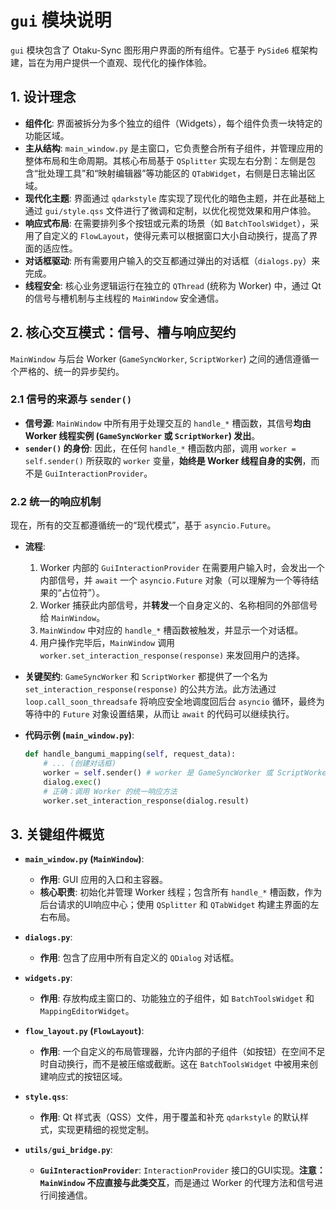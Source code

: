 # `gui` 模块说明

`gui` 模块包含了 Otaku-Sync 图形用户界面的所有组件。它基于 `PySide6` 框架构建，旨在为用户提供一个直观、现代化的操作体验。

## 1. 设计理念

- **组件化**: 界面被拆分为多个独立的组件（Widgets），每个组件负责一块特定的功能区域。
- **主从结构**: `main_window.py` 是主窗口，它负责整合所有子组件，并管理应用的整体布局和生命周期。其核心布局基于 `QSplitter` 实现左右分割：左侧是包含“批处理工具”和“映射编辑器”等功能区的 `QTabWidget`，右侧是日志输出区域。
- **现代化主题**: 界面通过 `qdarkstyle` 库实现了现代化的暗色主题，并在此基础上通过 `gui/style.qss` 文件进行了微调和定制，以优化视觉效果和用户体验。
- **响应式布局**: 在需要排列多个按钮或元素的场景（如 `BatchToolsWidget`），采用了自定义的 `FlowLayout`，使得元素可以根据窗口大小自动换行，提高了界面的适应性。
- **对话框驱动**: 所有需要用户输入的交互都通过弹出的对话框（`dialogs.py`）来完成。
- **线程安全**: 核心业务逻辑运行在独立的 `QThread` (统称为 Worker) 中，通过 Qt 的信号与槽机制与主线程的 `MainWindow` 安全通信。

## 2. 核心交互模式：信号、槽与响应契约

`MainWindow` 与后台 Worker (`GameSyncWorker`, `ScriptWorker`) 之间的通信遵循一个严格的、统一的异步契约。

### 2.1 信号的来源与 `sender()`

- **信号源**: `MainWindow` 中所有用于处理交互的 `handle_*` 槽函数，其信号**均由 Worker 线程实例 (`GameSyncWorker` 或 `ScriptWorker`) 发出**。
- **`sender()` 的身份**: 因此，在任何 `handle_*` 槽函数内部，调用 `worker = self.sender()` 所获取的 `worker` 变量，**始终是 Worker 线程自身的实例**，而不是 `GuiInteractionProvider`。

### 2.2 统一的响应机制

现在，所有的交互都遵循统一的“现代模式”，基于 `asyncio.Future`。

- **流程**:
    1. Worker 内部的 `GuiInteractionProvider` 在需要用户输入时，会发出一个内部信号，并 `await` 一个 `asyncio.Future` 对象（可以理解为一个等待结果的“占位符”）。
    2. Worker 捕获此内部信号，并**转发**一个自身定义的、名称相同的外部信号给 `MainWindow`。
    3. `MainWindow` 中对应的 `handle_*` 槽函数被触发，并显示一个对话框。
    4. 用户操作完毕后，`MainWindow` 调用 `worker.set_interaction_response(response)` 来发回用户的选择。

- **关键契约**: `GameSyncWorker` 和 `ScriptWorker` 都提供了一个名为 `set_interaction_response(response)` 的公共方法。此方法通过 `loop.call_soon_threadsafe` 将响应安全地调度回后台 `asyncio` 循环，最终为等待中的 `Future` 对象设置结果，从而让 `await` 的代码可以继续执行。

- **代码示例 (`main_window.py`)**:
  ```python
  def handle_bangumi_mapping(self, request_data):
      # ... (创建对话框)
      worker = self.sender() # worker 是 GameSyncWorker 或 ScriptWorker
      dialog.exec()
      # 正确：调用 Worker 的统一响应方法
      worker.set_interaction_response(dialog.result)
  ```

## 3. 关键组件概览

- **`main_window.py` (`MainWindow`)**: 
    - **作用**: GUI 应用的入口和主容器。
    - **核心职责**: 初始化并管理 Worker 线程；包含所有 `handle_*` 槽函数，作为后台请求的UI响应中心；使用 `QSplitter` 和 `QTabWidget` 构建主界面的左右布局。

- **`dialogs.py`**: 
    - **作用**: 包含了应用中所有自定义的 `QDialog` 对话框。

- **`widgets.py`**: 
    - **作用**: 存放构成主窗口的、功能独立的子组件，如 `BatchToolsWidget` 和 `MappingEditorWidget`。

- **`flow_layout.py` (`FlowLayout`)**:
    - **作用**: 一个自定义的布局管理器，允许内部的子组件（如按钮）在空间不足时自动换行，而不是被压缩或截断。这在 `BatchToolsWidget` 中被用来创建响应式的按钮区域。

- **`style.qss`**:
    - **作用**: Qt 样式表（QSS）文件，用于覆盖和补充 `qdarkstyle` 的默认样式，实现更精细的视觉定制。

- **`utils/gui_bridge.py`**: 
    - **`GuiInteractionProvider`**: `InteractionProvider` 接口的GUI实现。**注意：`MainWindow` 不应直接与此类交互**，而是通过 Worker 的代理方法和信号进行间接通信。
